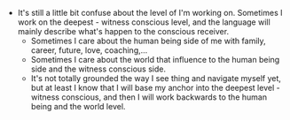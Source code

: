 - It's still a little bit confuse about the level of I'm working on. Sometimes I work on the deepest - witness conscious level, and the language will mainly describe what's happen to the conscious receiver.
    - Sometimes I care about the human being side of me with family, career, future, love, coaching,...
    - Sometimes I care about the world that influence to the human being side and the witness conscious side.
    - It's not totally grounded the way I see thing and navigate myself yet, but at least I know that I will base my anchor into the deepest level - witness conscious, and then I will work backwards to the human being and the world level.
